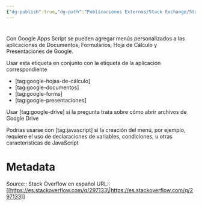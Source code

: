 ```yaml
---
{"dg-publish":true,"dg-path":"Publicaciones Externas/Stack Exchange/Stack Overflow en español/es.stackoverflow.com-297133.md","permalink":"/publicaciones-externas/stack-exchange/stack-overflow-en-espanol/es-stackoverflow-com-297133/","hide":true,"noteIcon":"\"0\"","created":"2024-04-03T12:49:10.760-06:00","updated":"2024-04-05T16:43:56.110-06:00"}
---
```


# 

Con Google Apps Script se pueden agregar menús personalizados a las aplicaciones de Documentos, Formularios, Hoja de Cálculo y Presentaciones de Google.

Usar esta etiqueta en conjunto con la etiqueta de la aplicación correspondiente

- [tag:google-hojas-de-cálculo]
- [tag:google-documentos]
- [tag:google-forms]
- [tag:google-presentaciones]

Usar [tag:google-drive] si la pregunta trata sobre cómo abrir archivos de Google Drive

Podrías usarse con [tag:javascript] si la creación del menú, por ejemplo, requiere el uso de declaraciones de variables, condiciones, u otras características de JavaScript


# Metadata
Source:: Stack Overflow en español
URL:: [[https://es.stackoverflow.com/q/297133\|https://es.stackoverflow.com/q/297133]]

